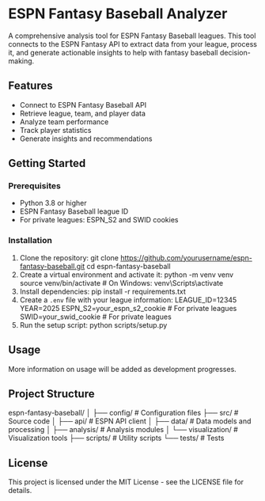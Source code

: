 # ESPN Fantasy Baseball Analyzer

A comprehensive analysis tool for ESPN Fantasy Baseball leagues. This tool connects to the ESPN Fantasy API to extract data from your league, process it, and generate actionable insights to help with fantasy baseball decision-making.

## Features

- Connect to ESPN Fantasy Baseball API
- Retrieve league, team, and player data
- Analyze team performance
- Track player statistics
- Generate insights and recommendations

## Getting Started

### Prerequisites

- Python 3.8 or higher
- ESPN Fantasy Baseball league ID
- For private leagues: ESPN_S2 and SWID cookies

### Installation

1. Clone the repository:
   git clone https://github.com/yourusername/espn-fantasy-baseball.git
   cd espn-fantasy-baseball
2. Create a virtual environment and activate it:
   python -m venv venv
   source venv/bin/activate # On Windows: venv\Scripts\activate
3. Install dependencies:
   pip install -r requirements.txt
4. Create a `.env` file with your league information:
   LEAGUE_ID=12345
   YEAR=2025
   ESPN_S2=your_espn_s2_cookie # For private leagues
   SWID=your_swid_cookie # For private leagues
5. Run the setup script:
   python scripts/setup.py

## Usage

More information on usage will be added as development progresses.

## Project Structure

espn-fantasy-baseball/
│
├── config/ # Configuration files
├── src/ # Source code
│ ├── api/ # ESPN API client
│ ├── data/ # Data models and processing
│ ├── analysis/ # Analysis modules
│ └── visualization/ # Visualization tools
├── scripts/ # Utility scripts
└── tests/ # Tests

## License

This project is licensed under the MIT License - see the LICENSE file for details.
